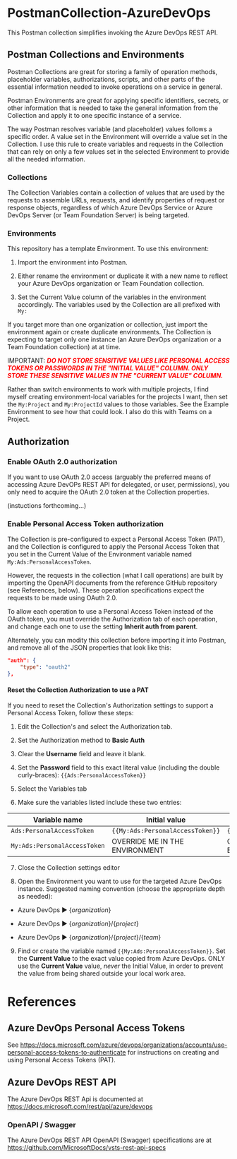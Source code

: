 PostmanCollection-AzureDevOps
=============================

This Postman collection simplifies invoking the Azure DevOps REST API.

Postman Collections and Environments
------------------------------------

Postman Collections are great for storing a family of operation methods, placeholder variables, authorizations, scripts, and other parts of the essential information needed to invoke operations on a service in general.

Postman Environments are great for applying specific identifiers, secrets, or other information that is needed to take the general information from the Collection and apply it to one specific instance of a service.

The way Postman resolves variable (and placeholder) values follows a specific order. A value set in the Environment will override a value set in the Collection. I use this rule to create variables and requests in the Collection that can rely on only a few values set in the selected Environment to provide all the needed information.

### Collections

The Collection Variables contain a collection of values that are used by the requests to assemble URLs, requests, and identify properties of request or response objects, regardless of which Azure DevOps Service or Azure DevOps Server (or Team Foundation Server) is being targeted.

### Environments

This repository has a template Environment. To use this environment:

1. Import the environment into Postman.

2. Either rename the environment or duplicate it with a new name to reflect your Azure DevOps organization or Team Foundation collection.

3. Set the Current Value column of the variables in the environment accordingly. The variables used by the Collection are all prefixed with `My:`

If you target more than one organization or collection, just import the environment again or create duplicate environments. The Collection is expecting to target only one instance (an Azure DevOps organization or a Team Foundation collection) at at time.

IMPORTANT: <span style="color:red;">***DO NOT STORE SENSITIVE VALUES LIKE PERSONAL ACCESS TOKENS OR PASSWORDS IN THE \"INITIAL VALUE\" COLUMN. ONLY STORE THESE SENSITIVE VALUES IN THE \"CURRENT VALUE\" COLUMN.***</span>

Rather than switch environments to work with multiple projects, I find myself creating environment-local variables for the projects I want, then set the `My:Project` and `My:ProjectId` values to those variables. See the Example Environment to see how that could look. I also do this with Teams on a Project.

Authorization
-------------

### Enable OAuth 2.0 authorization

If you want to use OAuth 2.0 access (arguably the preferred means of accessing Azure DevOPs REST API for delegated, or user, permissions), you only need to acquire the OAuth 2.0 token at the Collection properties.

(instuctions forthcoming...)

### Enable Personal Access Token authorization

The Collection is pre-configured to expect a Personal Access Token (PAT), and the Collection is configured to apply the Personal Access Token that you set in the Current Value of the Environment variable named `My:Ads:PersonalAccessToken`.

However, the requests in the collection (what I call operations) are built by importing the OpenAPI documents from the reference GitHub repository (see References, below). These operation specifications expect the requests to be made using OAuth 2.0.

To allow each operation to use a Personal Access Token instead of the OAuth token, you must override the Authorization tab of each operation, and change each one to use the setting **Inherit auth from parent**.

Alternately, you can modity this collection before importing it into Postman, and remove all of the JSON properties that look like this:

``` json
"auth": {
    "type": "oauth2"
},
```

#### Reset the Collection Authorization to use a PAT

If you need to reset the Collection's Authorization settings to support a Personal Access Token, follow these steps:

1. Edit the Collection's and select the Authorization tab.

2. Set the Authorization method to **Basic Auth**

3. Clear the **Username** field and leave it blank.

4. Set the **Password** field to this exact literal value (including the double curly-braces): `{{Ads:PersonalAccessToken}}`

5. Select the Variables tab

6. Make sure the variables listed include these two entries:

| Variable name                | Initial value                    | Current value                    |
| ---------------------------- | -------------------------------- | -------------------------------- |
| `Ads:PersonalAccessToken`    | `{{My:Ads:PersonalAccessToken}}` | `{{My:Ads:PersonalAccessToken}}` |
| `My:Ads:PersonalAccessToken` | OVERRIDE ME IN THE ENVIRONMENT   | OVERRIDE ME IN THE ENVIRONMENT   |

7. Close the Collection settings editor

8. Open the Environment you want to use for the targeted Azure DevOps instance. Suggested naming convention (choose the appropriate depth as needed):

* Azure DevOps ▶ {*organization*}

* Azure DevOps ▶ {*organization*}/{*project*}

* Azure DevOps ▶ {*organization*}/{*project*}/{*team*}

9.  Find or create the variable named `{{My:Ads:PersonalAccessToken}}`. Set the **Current Value** to the exact value copied from Azure DevOps. ONLY use the **Current Value** value, *never* the Initial Value, in order to prevent the value from being shared outside your local work area.

References
==========

Azure DevOps Personal Access Tokens
-----------------------------------

See https://docs.microsoft.com/azure/devops/organizations/accounts/use-personal-access-tokens-to-authenticate for instructions on creating and using Personal Access Tokens (PAT).

Azure DevOps REST API
---------------------

The Azure DevOps REST Api is documented at https://docs.microsoft.com/rest/api/azure/devops

### OpenAPI / Swagger

The Azure DevOps REST API OpenAPI (Swagger) specifications are at https://github.com/MicrosoftDocs/vsts-rest-api-specs

